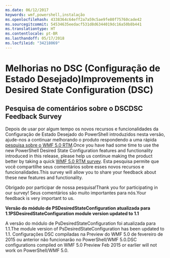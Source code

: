 ```yaml
---
ms.date: 06/12/2017
keywords: wmf,powershell,instalação
ms.openlocfilehash: 4338364c64eff2a7a59c5ae9fe80f75760cade42
ms.sourcegitcommit: 54534635eedacf531d8d6344019dc16a50b8b441
ms.translationtype: HT
ms.contentlocale: pt-BR
ms.lasthandoff: 05/17/2018
ms.locfileid: "34218069"
---
```

# <a name="improvements-in-desired-state-configuration-dsc"></a><span data-ttu-id="8954a-102">Melhorias no DSC (Configuração de Estado Desejado)</span><span class="sxs-lookup"><span data-stu-id="8954a-102">Improvements in Desired State Configuration (DSC)</span></span>

## <a name="dsc-feedback-survey"></a><span data-ttu-id="8954a-103">Pesquisa de comentários sobre o DSC</span><span class="sxs-lookup"><span data-stu-id="8954a-103">DSC Feedback Survey</span></span>

<span data-ttu-id="8954a-104">Depois de usar por algum tempo os novos recursos e funcionalidades da Configuração de Estado Desejado do PowerShell introduzidos nesta versão, ajude-nos a continuar melhorando o produto respondendo a uma rápida [pesquisa sobre o WMF 5.0 RTM](https://www.surveymonkey.com/r/SGLQM5W).</span><span class="sxs-lookup"><span data-stu-id="8954a-104">Once you have had some time to use the new PowerShell Desired State Configuration features and functionality introduced in this release, please help us continue making the product better by taking a quick [WMF 5.0 RTM survey](https://www.surveymonkey.com/r/SGLQM5W).</span></span> <span data-ttu-id="8954a-105">Esta pesquisa permite que você compartilhe seus comentários sobre esses novos recursos e funcionalidades.</span><span class="sxs-lookup"><span data-stu-id="8954a-105">This survey will allow you to share your feedback about these new features and functionality.</span></span>

<span data-ttu-id="8954a-106">Obrigado por participar de nossa pesquisa!</span><span class="sxs-lookup"><span data-stu-id="8954a-106">Thank you for participating in our survey!</span></span> <span data-ttu-id="8954a-107">Seus comentários são muito importantes para nós.</span><span class="sxs-lookup"><span data-stu-id="8954a-107">Your feedback is very important to us.</span></span>

<span data-ttu-id="8954a-108">**Versão do módulo de PSDesiredStateConfiguration atualizada para 1.1**</span><span class="sxs-lookup"><span data-stu-id="8954a-108">**PSDesiredStateConfiguration module version updated to 1.1**</span></span>

<span data-ttu-id="8954a-109">A versão do módulo de PsDesiredStateConfiguration foi atualizada para 1.1.</span><span class="sxs-lookup"><span data-stu-id="8954a-109">The module version of PsDesiredStateConfiguration has been updated to 1.1.</span></span> <span data-ttu-id="8954a-110">Configurações DSC compiladas na Preview do WMF 5.0 de fevereiro de 2015 ou anterior não funcionarão no PowerShell/WMF 5.0.</span><span class="sxs-lookup"><span data-stu-id="8954a-110">DSC configurations compiled on WMF 5.0 Preview Feb 2015 or earlier will not work on PowerShell/WMF 5.0.</span></span>
